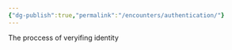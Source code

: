 ```yaml
---
{"dg-publish":true,"permalink":"/encounters/authentication/"}
---
```


The proccess of veryifing identity